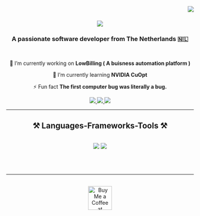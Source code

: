 <img align="right" src="https://visitor-badge.laobi.icu/badge?page_id=silvesternl.silvesternl" />

<h1 align="center">
    <img src="https://readme-typing-svg.herokuapp.com/?font=Righteous&size=35&center=true&vCenter=true&width=500&height=70&duration=4000&lines=Hi+There!+👋;+I'm+Silvester+Hensen!;" />
</h1>

<h3 align="center">A passionate software developer from The Netherlands 🇳🇱</h3>

<br/>

<div align="center">
 
 🔭 I’m currently working on **LowBilling ( A buisness automation platform )**
 
 🌱 I’m currently learning **NVIDIA CuOpt**

⚡ Fun fact **The first computer bug was literally a bug.**

 </div>
 
<div align="center"> 
  <a href="mailto:silvesterhensen@outlook.com">
    <img src="https://img.shields.io/badge/outlook-333333?style=for-the-badge&logo=gmail&logoColor=blue" />
  </a>
  <a href="https://linkedin.com/in/silvesterhensen" target="_blank">
    <img src="https://img.shields.io/badge/LinkedIn-0077B5?style=for-the-badge&logo=linkedin&logoColor=white" target="_blank" />
  </a>
  <a href="https://silvesterhensen.dev" target="_blank">
     <img src="https://img.shields.io/badge/Portfolio-FF5722?style=for-the-badge&logo=todoist&logoColor=white" target="_blank" /> <!-- sqlite, safari, google-chrome are other good icon options -->
  </a>
</div>

 <hr/>
 
<h2 align="center">⚒️ Languages-Frameworks-Tools ⚒️</h2>
<br/>
<div align="center">
    <img src="https://skillicons.dev/icons?i=react,bootstrap,html,css,vscode,github,figma,tailwind,git,flutter,dart" />
    <img src="https://skillicons.dev/icons?i=nodejs,javascript,express,firebase,mongodb,mysql" /><br>
</div>

<br/>
<br/><br/>

<hr/>

<br/>

<div align="center">
<a href='https://www.buymeacoffee.com/silvesternl' target='_blank'><img height='64' style='border:0px;height:64px;' src='https://storage.ko-fi.com/cdn/kofi1.png?v=3' border='0' alt='Buy Me a Coffee at buymeacoffee.com' /></a>
</div>

<br/>
